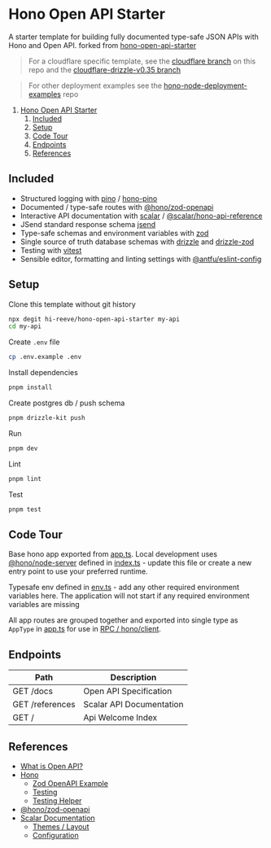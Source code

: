 # Hono Open API Starter

A starter template for building fully documented type-safe JSON APIs with Hono and Open API.
forked from [hono-open-api-starter](https://github.com/w3cj/hono-open-api-starter)

> For a cloudflare specific template, see the [cloudflare branch](https://github.com/w3cj/hono-open-api-starter/tree/cloudflare) on this repo and the [cloudflare-drizzle-v0.35 branch](https://github.com/w3cj/hono-open-api-starter/tree/cloudflare-drizzle-v0.35)

> For other deployment examples see the [hono-node-deployment-examples](https://github.com/w3cj/hono-node-deployment-examples) repo

1. [Hono Open API Starter](#hono-open-api-starter)
	1. [Included](#included)
	2. [Setup](#setup)
	3. [Code Tour](#code-tour)
	4. [Endpoints](#endpoints)
	5. [References](#references)

## Included

- Structured logging with [pino](https://getpino.io/) / [hono-pino](https://www.npmjs.com/package/hono-pino)
- Documented / type-safe routes with [@hono/zod-openapi](https://github.com/honojs/middleware/tree/main/packages/zod-openapi)
- Interactive API documentation with [scalar](https://scalar.com/#api-docs) / [@scalar/hono-api-reference](https://github.com/scalar/scalar/tree/main/packages/hono-api-reference)
- JSend standard response schema [jsend](https://github.com/omniti-labs/jsend)
- Type-safe schemas and environment variables with [zod](https://zod.dev/)
- Single source of truth database schemas with [drizzle](https://orm.drizzle.team/docs/overview) and [drizzle-zod](https://orm.drizzle.team/docs/zod)
- Testing with [vitest](https://vitest.dev/)
- Sensible editor, formatting and linting settings with [@antfu/eslint-config](https://github.com/antfu/eslint-config)

## Setup

Clone this template without git history

```sh
npx degit hi-reeve/hono-open-api-starter my-api
cd my-api
```

Create `.env` file

```sh
cp .env.example .env
```

Install dependencies

```sh
pnpm install
```

Create postgres db / push schema

```sh
pnpm drizzle-kit push
```

Run

```sh
pnpm dev
```

Lint

```sh
pnpm lint
```

Test

```sh
pnpm test
```

## Code Tour

Base hono app exported from [app.ts](./src/app.ts). Local development uses [@hono/node-server](https://hono.dev/docs/getting-started/nodejs) defined in [index.ts](./src/index.ts) - update this file or create a new entry point to use your preferred runtime.

Typesafe env defined in [env.ts](./src/env.ts) - add any other required environment variables here. The application will not start if any required environment variables are missing

All app routes are grouped together and exported into single type as `AppType` in [app.ts](./src/app.ts) for use in [RPC / hono/client](https://hono.dev/docs/guides/rpc).

## Endpoints

| Path            | Description              |
| --------------- | ------------------------ |
| GET /docs       | Open API Specification   |
| GET /references | Scalar API Documentation |
| GET /           | Api Welcome Index        |

## References

- [What is Open API?](https://swagger.io/docs/specification/v3_0/about/)
- [Hono](https://hono.dev/)
  - [Zod OpenAPI Example](https://hono.dev/examples/zod-openapi)
  - [Testing](https://hono.dev/docs/guides/testing)
  - [Testing Helper](https://hono.dev/docs/helpers/testing)
- [@hono/zod-openapi](https://github.com/honojs/middleware/tree/main/packages/zod-openapi)
- [Scalar Documentation](https://github.com/scalar/scalar/tree/main/?tab=readme-ov-file#documentation)
  - [Themes / Layout](https://github.com/scalar/scalar/blob/main/documentation/themes.md)
  - [Configuration](https://github.com/scalar/scalar/blob/main/documentation/configuration.md)
